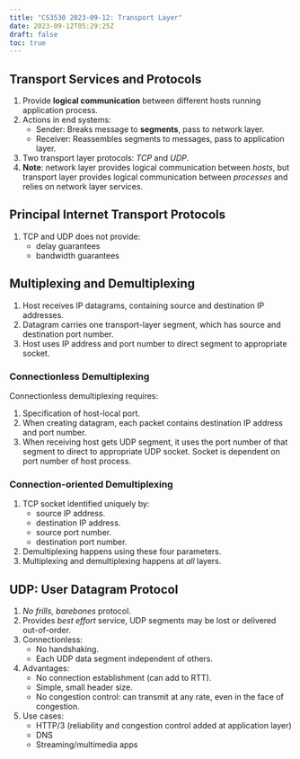 ```yaml
---
title: "CS3530 2023-09-12: Transport Layer"
date: 2023-09-12T05:29:25Z
draft: false
toc: true
---
```


## Transport Services and Protocols

1. Provide **logical communication** between different hosts running application process.
2. Actions in end systems:
    * Sender: Breaks message to **segments**, pass to network layer.
    * Receiver: Reassembles segments to messages, pass to application layer.
3. Two transport layer protocols: _TCP_ and _UDP_.
4. **Note**: network layer provides logical communication between _hosts_, but transport layer provides logical communication between _processes_ and relies on network layer services.

## Principal Internet Transport Protocols

1. TCP and UDP does not provide:
    * delay guarantees
    * bandwidth guarantees

## Multiplexing and Demultiplexing

1. Host receives IP datagrams, containing source and destination IP addresses.
2. Datagram carries one transport-layer segment, which has source and destination port number.
3. Host uses IP address and port number to direct segment to appropriate socket.

### Connectionless Demultiplexing
Connectionless demultiplexing requires:
1. Specification of host-local port.
2. When creating datagram, each packet contains destination IP address and port number.
3. When receiving host gets UDP segment, it uses the port number of that segment to direct to appropriate UDP socket. Socket is dependent on port number of host process.

### Connection-oriented Demultiplexing

1. TCP socket identified uniquely by:
    * source IP address.
    * destination IP address.
    * source port number.
    * destination port number.
2. Demultiplexing happens using these four parameters.
3. Multiplexing and demultiplexing happens at _all_ layers.

## UDP: User Datagram Protocol

1. _No frills, barebones_ protocol.
2. Provides _best effort_ service, UDP segments may be lost or delivered out-of-order.
3. Connectionless:
    * No handshaking.
    * Each UDP data segment independent of others.
4. Advantages:
    * No connection establishment (can add to RTT).
    * Simple, small header size.
    * No congestion control: can transmit at any rate, even in the face of congestion.
5. Use cases:
    * HTTP/3 (reliability and congestion control added at application layer)
    * DNS
    * Streaming/multimedia apps
